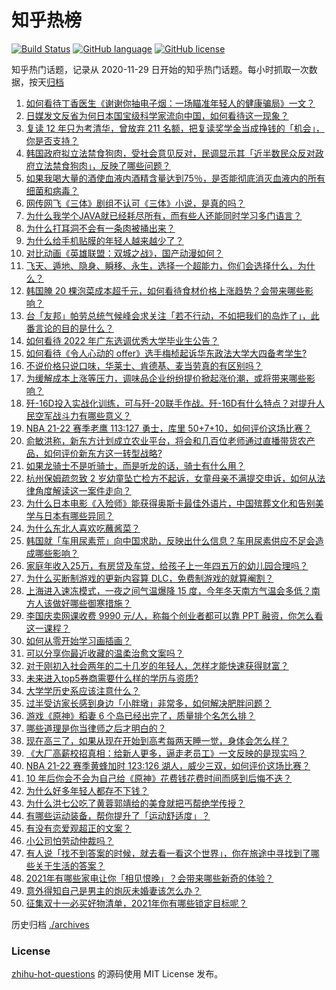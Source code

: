 # 知乎热榜
[![Build Status](https://github.com/ToWeLong/zhihu-hot-questions/workflows/CI/badge.svg)](https://github.com/ToWeLong/zhihu-hot-questions/actions)
[![GitHub language](https://img.shields.io/badge/language-golang-orange.svg)](https://golang.org/)
[![GitHub license](https://img.shields.io/github/license/ToWeLong/zhihu-hot-questions)](https://github.com/ToWeLong/zhihu-hot-questions/blob/main/LICENSE)

知乎热门话题，记录从 2020-11-29 日开始的知乎热门话题。每小时抓取一次数据，按天[归档](./archives)

<!-- BEGIN -->

1. [如何看待丁香医生《谢谢你抽电子烟：一场瞄准年轻人的健康骗局》一文？](https://www.zhihu.com/question/496535833)
1. [日媒发文反省为何日本国宝级科学家流向中国，如何看待这一现象？](https://www.zhihu.com/question/497493757)
1. [复读 12 年只为考清华，曾放弃 211 名额，把复读奖学金当成挣钱的「机会」，你是否支持？](https://www.zhihu.com/question/496972255)
1. [韩国政府拟立法禁食狗肉，受社会意见反对，民调显示其「近半数民众反对政府立法禁食狗肉」，反映了哪些问题？](https://www.zhihu.com/question/496569258)
1. [如果我喝大量的酒使血液内酒精含量达到75％，是否能彻底消灭血液内的所有细菌和病毒？](https://www.zhihu.com/question/495999047)
1. [网传网飞《三体》剧组不认可《三体》小说，是真的吗？](https://www.zhihu.com/question/496724401)
1. [为什么我学个JAVA就已经耗尽所有，而有些人还能同时学习多门语言？](https://www.zhihu.com/question/485917018)
1. [为什么打耳洞不会有一条肉被捅出来？](https://www.zhihu.com/question/304771389)
1. [为什么给手机贴膜的年轻人越来越少了？](https://www.zhihu.com/question/496805649)
1. [对比动画《英雄联盟：双城之战》，国产动漫如何？](https://www.zhihu.com/question/497345829)
1. [飞天、遁地、隐身、瞬移、永生，选择一个超能力，你们会选择什么，为什么？](https://www.zhihu.com/question/400414037)
1. [韩国腌 20 棵泡菜成本超千元，如何看待食材价格上涨趋势？会带来哪些影响？](https://www.zhihu.com/question/497409239)
1. [台「友邦」帕劳总统气候峰会求关注「若不行动，不如把我们的岛炸了」，此番言论的目的是什么？](https://www.zhihu.com/question/496723574)
1. [如何看待 2022 年广东选调优秀大学毕业生公告？](https://www.zhihu.com/question/497425343)
1. [如何看待《令人心动的 offer》选手梅桢起诉华东政法大学大四备考学生?](https://www.zhihu.com/question/497538938)
1. [不说价格只说口味，华莱士、肯德基、麦当劳真的有区别吗？](https://www.zhihu.com/question/358679845)
1. [为缓解成本上涨等压力，调味品企业纷纷提价掀起涨价潮，或将带来哪些影响？](https://www.zhihu.com/question/497390085)
1. [歼-16D投入实战化训练，可与歼-20联手作战。歼-16D有什么特点？对提升人民空军战斗力有哪些意义？](https://www.zhihu.com/question/497477819)
1. [NBA 21-22 赛季老鹰 113:127 勇士，库里 50+7+10，如何评价这场比赛？](https://www.zhihu.com/question/497625504)
1. [俞敏洪称，新东方计划成立农业平台，将会和几百位老师通过直播带货农产品，如何评价新东方这一转型战略?](https://www.zhihu.com/question/497416584)
1. [如果龙骑士不是听骑士，而是听龙的话，骑士有什么用？](https://www.zhihu.com/question/494447159)
1. [杭州保姆疏忽致 2 岁幼童坠亡检方不起诉，女童母亲不满提交申诉，如何从法律角度解读这一案件走向？](https://www.zhihu.com/question/497377553)
1. [为什么日本电影《入殓师》能获得奥斯卡最佳外语片，中国殡葬文化和告别美学与日本有哪些异同？](https://www.zhihu.com/question/497330971)
1. [为什么东北人喜欢吃蘸酱菜？](https://www.zhihu.com/question/496594776)
1. [韩国就「车用尿素荒」向中国求助，反映出什么信息？车用尿素供应不足会造成哪些影响？](https://www.zhihu.com/question/497528748)
1. [家庭年收入25万，有房贷及车贷，给孩子上一年四五万的幼儿园合理吗？](https://www.zhihu.com/question/496709518)
1. [为什么买断制游戏的更新内容算 DLC，免费制游戏的就算阉割？](https://www.zhihu.com/question/497009037)
1. [上海进入速冻模式，一夜之间气温爆降 15 度，今年冬天南方气温会多低？南方人该做好哪些御寒措施？](https://www.zhihu.com/question/497611550)
1. [李国庆卖网课收费 9990 元/人，称每个创业者都可以靠 PPT 融资，你怎么看这一课程？](https://www.zhihu.com/question/496818545)
1. [如何从零开始学习画插画？](https://www.zhihu.com/question/20469970)
1. [可以分享你最近收藏的温柔治愈文案吗？](https://www.zhihu.com/question/483685106)
1. [对于刚初入社会两年的二十几岁的年轻人，怎样才能快速获得财富？](https://www.zhihu.com/question/492611917)
1. [未来进入top5券商需要什么样的学历与资质?](https://www.zhihu.com/question/396889270)
1. [大学学历史系应该注意什么？](https://www.zhihu.com/question/412823942)
1. [过半受访家长感到身边「小胖墩」非常多，如何解决肥胖问题？](https://www.zhihu.com/question/496517661)
1. [游戏《原神》稻妻 6 个岛已经出完了，质量排个名怎么排？](https://www.zhihu.com/question/493838455)
1. [哪些道理是你当律师之后才明白的？](https://www.zhihu.com/question/437922823)
1. [现在高三了，如果从现在开始到高考每两天睡一觉，身体会怎么样？](https://www.zhihu.com/question/494181659)
1. [《大厂高薪校招真相：给新人更多，逼走老员工》一文反映的是现实吗？](https://www.zhihu.com/question/497407319)
1. [NBA 21-22 赛季黄蜂加时 123:126 湖人，威少三双，如何评价这场比赛？](https://www.zhihu.com/question/497639199)
1. [10 年后你会不会为自己给《原神》花费钱花费时间而感到后悔不迭？](https://www.zhihu.com/question/496509818)
1. [为什么好多年轻人都存不下钱？](https://www.zhihu.com/question/329037289)
1. [为什么洪七公吃了黄蓉郭靖给的美食就把丐帮绝学传授？](https://www.zhihu.com/question/497084528)
1. [有哪些运动装备，帮你提升了「运动舒适度」？](https://www.zhihu.com/question/494262588)
1. [有没有恋爱观超正的文案？](https://www.zhihu.com/question/484651242)
1. [小公司怕劳动仲裁吗？](https://www.zhihu.com/question/496427382)
1. [有人说「找不到答案的时候，就去看一看这个世界」，你在旅途中寻找到了哪些关于生活的答案？](https://www.zhihu.com/question/496816089)
1. [2021年有哪些家电让你「相见恨晚」？会带来哪些新奇的体验？](https://www.zhihu.com/question/496808942)
1. [意外得知自己是男主的炮灰未婚妻该怎么办？](https://www.zhihu.com/question/469837216)
1. [征集双十一必买好物清单，2021年你有哪些锁定目标呢？](https://www.zhihu.com/question/492209247)

<!-- END -->

历史归档 [./archives](./archives)


### License
[zhihu-hot-questions](https://github.com/towelong/zhihu-hot-questions) 的源码使用 MIT License 发布。